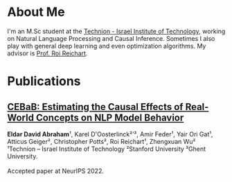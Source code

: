 # About Me
I'm an M.Sc student at the [Technion - Israel Institute of Technology](https://www.technion.ac.il/), working on Natural Language Processing and Causal Inference. Sometimes I also play with general deep learning and even optimization algorithms. My advisor is [Prof. Roi Reichart](https://iew.technion.ac.il/~roiri/).

# Publications
## [CEBaB: Estimating the Causal Effects of Real-World Concepts on NLP Model Behavior](https://arxiv.org/abs/2205.14140)

**Eldar David Abraham**¹, Karel D'Oosterlinck²ʼ³, Amir Feder¹, Yair Ori Gat¹, Atticus Geiger², Christopher Potts², Roi Reichart¹, Zhengxuan Wu²
<br />
¹Technion – Israel Institute of Technology  ²Stanford University  ³Ghent University.
<br /><br />
Accepted paper at NeurIPS 2022.
